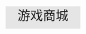 <html lang="en">
<head>
    <meta charset="UTF-8">
    <meta http-equiv="X-UA-Compatible" content="IE=edge">
    <meta name="viewport" content="width=device-width, initial-scale=1.0,user-scalable=no">
    <title>图图游戏商城</title>
</head>
<body>
    <div style="margin:0 auto;width:device-width">
        <style>
  .word{
    width: 200px;
    height: 60px;
    background: #E5E5E5;
    text-align: center;
    line-height: 50px;
    font-size: 34px;
    }
</style>

<div class="word">
    <p>游戏商城</p>
